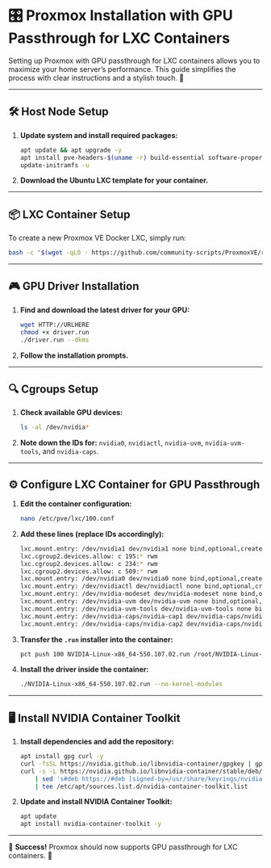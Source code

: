 # 🎛️ Proxmox Installation with GPU Passthrough for LXC Containers

Setting up Proxmox with GPU passthrough for LXC containers allows you to maximize your home server’s performance. This guide simplifies the process with clear instructions and a stylish touch. 🚀

---

## 🛠️ Host Node Setup

1. **Update system and install required packages:**
    ```bash
    apt update && apt upgrade -y
    apt install pve-headers-$(uname -r) build-essential software-properties-common make nvtop htop -y
    update-initramfs -u
    ```
2. **Download the Ubuntu LXC template for your container.**

---

## 📦 LXC Container Setup

To create a new Proxmox VE Docker LXC, simply run:
```bash
bash -c "$(wget -qLO - https://github.com/community-scripts/ProxmoxVE/raw/main/ct/docker.sh)"
```

---

## 🎮 GPU Driver Installation

1. **Find and download the latest driver for your GPU:**
    ```bash
    wget HTTP://URLHERE
    chmod +x driver.run
    ./driver.run --dkms
    ```
2. **Follow the installation prompts.**

---

## 🔍 Cgroups Setup

1. **Check available GPU devices:**
    ```bash
    ls -al /dev/nvidia*
    ```
2. **Note down the IDs for:** `nvidia0`, `nvidiactl`, `nvidia-uvm`, `nvidia-uvm-tools`, and `nvidia-caps`.

---

## ⚙️ Configure LXC Container for GPU Passthrough

1. **Edit the container configuration:**
    ```bash
    nano /etc/pve/lxc/100.conf
    ```
2. **Add these lines (replace IDs accordingly):**
    ```bash
    lxc.mount.entry: /dev/nvidia1 dev/nvidia1 none bind,optional,create=file
    lxc.cgroup2.devices.allow: c 195:* rwm
    lxc.cgroup2.devices.allow: c 234:* rwm
    lxc.cgroup2.devices.allow: c 509:* rwm
    lxc.mount.entry: /dev/nvidia0 dev/nvidia0 none bind,optional,create=file
    lxc.mount.entry: /dev/nvidiactl dev/nvidiactl none bind,optional,create=file
    lxc.mount.entry: /dev/nvidia-modeset dev/nvidia-modeset none bind,optional,create=file
    lxc.mount.entry: /dev/nvidia-uvm dev/nvidia-uvm none bind,optional,create=file
    lxc.mount.entry: /dev/nvidia-uvm-tools dev/nvidia-uvm-tools none bind,optional,create=file
    lxc.mount.entry: /dev/nvidia-caps/nvidia-cap1 dev/nvidia-caps/nvidia-cap1 none bind,optional,create=file
    lxc.mount.entry: /dev/nvidia-caps/nvidia-cap2 dev/nvidia-caps/nvidia-cap2 none bind,optional,create=file
    ```
3. **Transfer the `.run` installer into the container:**
    ```bash
    pct push 100 NVIDIA-Linux-x86_64-550.107.02.run /root/NVIDIA-Linux-x86_64-550.107.02.run
    ```
4. **Install the driver inside the container:**
    ```bash
    ./NVIDIA-Linux-x86_64-550.107.02.run --no-kernel-modules
    ```

---

## 🖥️ Install NVIDIA Container Toolkit

1. **Install dependencies and add the repository:**
    ```bash
    apt install gpg curl -y
    curl -fsSL https://nvidia.github.io/libnvidia-container/gpgkey | gpg --dearmor -o /usr/share/keyrings/nvidia-container-toolkit-keyring.gpg
    curl -s -L https://nvidia.github.io/libnvidia-container/stable/deb/nvidia-container-toolkit.list \
        | sed 's#deb https://#deb [signed-by=/usr/share/keyrings/nvidia-container-toolkit-keyring.gpg] https://#g' \
        | tee /etc/apt/sources.list.d/nvidia-container-toolkit.list
    ```
2. **Update and install NVIDIA Container Toolkit:**
    ```bash
    apt update
    apt install nvidia-container-toolkit -y
    ```

---

🎉 **Success!** Proxmox should now supports GPU passthrough for LXC containers. 🚀

